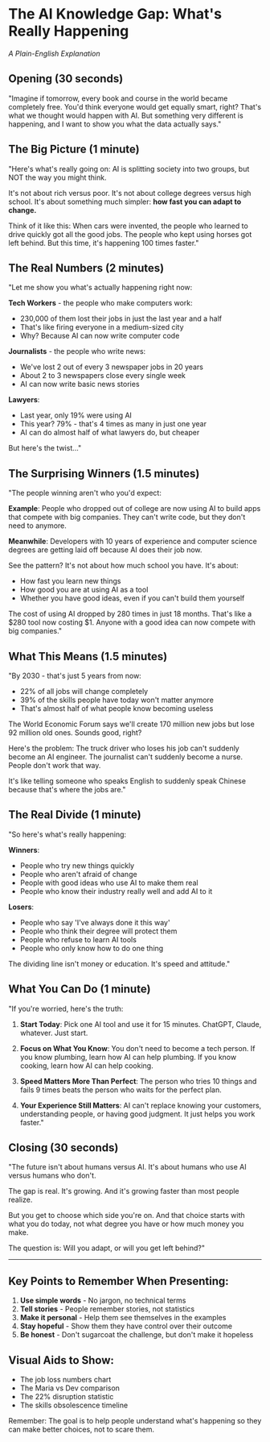# The AI Knowledge Gap: What's Really Happening
*A Plain-English Explanation*

## Opening (30 seconds)

"Imagine if tomorrow, every book and course in the world became completely free. You'd think everyone would get equally smart, right? That's what we thought would happen with AI. But something very different is happening, and I want to show you what the data actually says."

## The Big Picture (1 minute)

"Here's what's really going on: AI is splitting society into two groups, but NOT the way you might think.

It's not about rich versus poor. It's not about college degrees versus high school. It's about something much simpler: **how fast you can adapt to change.**

Think of it like this: When cars were invented, the people who learned to drive quickly got all the good jobs. The people who kept using horses got left behind. But this time, it's happening 100 times faster."

## The Real Numbers (2 minutes)

"Let me show you what's actually happening right now:

**Tech Workers** - the people who make computers work:
- 230,000 of them lost their jobs in just the last year and a half
- That's like firing everyone in a medium-sized city
- Why? Because AI can now write computer code

**Journalists** - the people who write news:
- We've lost 2 out of every 3 newspaper jobs in 20 years
- About 2 to 3 newspapers close every single week
- AI can now write basic news stories

**Lawyers**:
- Last year, only 19% were using AI
- This year? 79% - that's 4 times as many in just one year
- AI can do almost half of what lawyers do, but cheaper

But here's the twist..."

## The Surprising Winners (1.5 minutes)

"The people winning aren't who you'd expect:

**Example**: People who dropped out of college are now using AI to build apps that compete with big companies. They can't write code, but they don't need to anymore.

**Meanwhile**: Developers with 10 years of experience and computer science degrees are getting laid off because AI does their job now.

See the pattern? It's not about how much school you have. It's about:
- How fast you learn new things
- How good you are at using AI as a tool
- Whether you have good ideas, even if you can't build them yourself

The cost of using AI dropped by 280 times in just 18 months. That's like a $280 tool now costing $1. Anyone with a good idea can now compete with big companies."

## What This Means (1.5 minutes)

"By 2030 - that's just 5 years from now:
- 22% of all jobs will change completely
- 39% of the skills people have today won't matter anymore
- That's almost half of what people know becoming useless

The World Economic Forum says we'll create 170 million new jobs but lose 92 million old ones. Sounds good, right? 

Here's the problem: The truck driver who loses his job can't suddenly become an AI engineer. The journalist can't suddenly become a nurse. People don't work that way.

It's like telling someone who speaks English to suddenly speak Chinese because that's where the jobs are."

## The Real Divide (1 minute)

"So here's what's really happening:

**Winners**:
- People who try new things quickly
- People who aren't afraid of change
- People with good ideas who use AI to make them real
- People who know their industry really well and add AI to it

**Losers**:
- People who say 'I've always done it this way'
- People who think their degree will protect them
- People who refuse to learn AI tools
- People who only know how to do one thing

The dividing line isn't money or education. It's speed and attitude."

## What You Can Do (1 minute)

"If you're worried, here's the truth:

1. **Start Today**: Pick one AI tool and use it for 15 minutes. ChatGPT, Claude, whatever. Just start.

2. **Focus on What You Know**: You don't need to become a tech person. If you know plumbing, learn how AI can help plumbing. If you know cooking, learn how AI can help cooking.

3. **Speed Matters More Than Perfect**: The person who tries 10 things and fails 9 times beats the person who waits for the perfect plan.

4. **Your Experience Still Matters**: AI can't replace knowing your customers, understanding people, or having good judgment. It just helps you work faster."

## Closing (30 seconds)

"The future isn't about humans versus AI. It's about humans who use AI versus humans who don't.

The gap is real. It's growing. And it's growing faster than most people realize.

But you get to choose which side you're on. And that choice starts with what you do today, not what degree you have or how much money you make.

The question is: Will you adapt, or will you get left behind?"

---

## Key Points to Remember When Presenting:

1. **Use simple words** - No jargon, no technical terms
2. **Tell stories** - People remember stories, not statistics  
3. **Make it personal** - Help them see themselves in the examples
4. **Stay hopeful** - Show them they have control over their outcome
5. **Be honest** - Don't sugarcoat the challenge, but don't make it hopeless

## Visual Aids to Show:
- The job loss numbers chart
- The Maria vs Dev comparison
- The 22% disruption statistic
- The skills obsolescence timeline

Remember: The goal is to help people understand what's happening so they can make better choices, not to scare them.